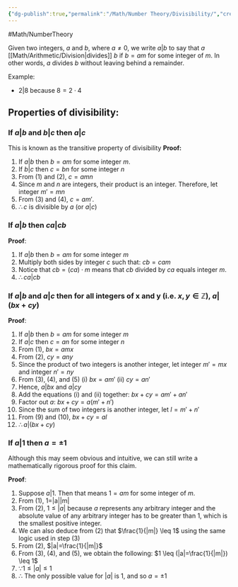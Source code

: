 ```yaml
---
{"dg-publish":true,"permalink":"/Math/Number Theory/Divisibility/","created":"2024-10-21T18:00:26.822-04:00","updated":"2024-11-10T20:54:15.455-05:00"}
---
```


#Math/NumberTheory 

Given two integers, $a$ and $b$, where $a \neq 0$, we write $a|b$ to say that $a$ [[Math/Arithmetic/Division\|divides]] $b$ if $b=am$ for some integer of $m$. In other words, $a$ divides $b$ without leaving behind a remainder.

Example:
- $2|8 \text{ because } 8=2 \cdot 4$

## Properties of divisibility:

### If $a|b$ and $b|c$ then $a|c$

This is known as the transitive property of divisibility
**Proof:**
1. If $a|b$ then $b=am$ for some integer $m$.
2. If $b|c$ then $c=bn$  for some integer $n$
3. From (1) and (2), $c=amn$
4. Since $m$ and $n$ are integers, their product is an integer. Therefore, let integer $m'=mn$
5. From (3) and (4), $c=am'$.
6. $\therefore c$ is divisible by $a$ (or $a|c$)

### If $a|b$ then $ca|cb$

**Proof**:
1. If $a|b$ then $b=am$ for some integer $m$
2. Multiply both sides by integer $c$ such that: $cb=cam$
3. Notice that $cb=(ca) \cdot m$ means that $cb$ divided by $ca$ equals integer $m$.
4. $\therefore ca|cb$
### If $a|b$ and $a|c$ then for all integers of x and y (i.e. $x,y\in \mathbb{Z}$), $a|(bx+cy)$

**Proof**:
1. If $a|b$ then $b=am$ for some integer $m$
2. If $a|c$ then $c=an$  for some integer $n$
3. From (1), $bx=amx$
4. From (2), $cy=any$
5. Since the product of two integers is another integer, let integer $m'=mx$ and integer $n'=ny$
6. From (3), (4), and (5)
	(i) $bx=am'$
	(ii) $cy=an'$
7. Hence, $a|bx$ and $a|cy$
8. Add the equations (i) and (ii) together: $bx+cy=am'+an'$
9. Factor out $a$: $bx+cy=a(m'+n')$
10. Since the sum of two integers is another integer, let $l=m'+n'$
11. From (9) and (10), $bx+cy=al$
12. $\therefore a|(bx+cy)$

### If $a|1$ then $a=\pm 1$

Although this may seem obvious and intuitive, we can still write a mathematically rigorous proof for this claim.

**Proof**:
1. Suppose $a|1$.  Then that means $1=am$ for some integer of $m$.
2.  From (1), 1=|a||m|
3. From (2), $1 \leq |a|$ because $a$ represents any arbitrary integer and the absolute value of any arbitrary integer has to be greater than 1, which is the smallest positive integer.
4. We can also deduce from (2) that $\frac{1}{|m|} \leq 1$ using the same logic used in step (3)
5. From (2), $|a|=\frac{1}{|m|}$
6. From (3), (4), and (5), we obtain the following: $1 \leq (|a|=\frac{1}{|m|}) \leq 1$
7. $\because 1 \leq |a| \leq 1$
8. $\therefore$ The only possible value for $|a|$ is 1, and so $a=\pm1$

